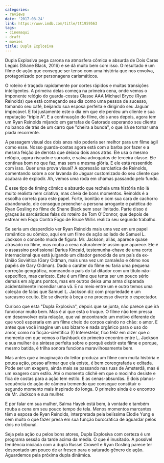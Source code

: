 ```yaml
---
categories:
- reviews
date: '2017-08-24'
link: https://www.imdb.com/title/tt1959563
tags:
- cinemaqui
- draft
- movies
title: Dupla Explosiva
---
```


Dupla Explosiva pega carona na atmosfera cômica e absurda de Dois Caras Legais (Shane Black, 2016) e se dá muito bem com isso. O resultado é um filme de ação que consegue ser tenso com uma história que nos envolva, protagonizado por personagens carismáticos.

O roteiro é traçado rapidamente por cortes rápidos e muitas transições inteligentes. A primeira delas começa na primeira cena, onde vemos o imponente relógio do guarda-costas Classe AAA Michael Bryce (Ryan Reinolds) que está começando seu dia como uma pessoa de sucesso, tomando seu café, beijando sua esposa perfeita e dirigindo seu Jaguar impecável. E foi justamente este o dia em que ele perdeu um cliente e sua reputação "triple A". E a continuação do filme, dois anos depois, agora tem um Ryan Reinolds mijando em garrafas de Gatorade esperando seu cliente no banco de trás de um carro que "cheira a bunda", o que irá se tornar uma piada recorrente.

A passagem visual dos dois anos não poderia ser melhor para um filme ágil como esse. Nosso guarda-costas agora está com a barba por fazer e a mesma feição de derrota que deixou dois anos atrás. Ele usa o mesmo relógio, agora riscado e surrado, e salva advogados de terceira classe. Ele continua bom no que faz, mas sem a mesma glória. E ele está ressentido com isso. Quer uma prova visual? A expressão sarcástica de Reinolds, comentando sobre a cor lavanda do Jaguar customizado do seu cliente que acabara de explodir. Ah, vemos uma roda em chamas passando pelo fundo.

É esse tipo de timing cômico e absurdo que recheia uma história não lá muito realista nem criativa, mas cheia de bons momentos. Reinolds é a escolha correta para este papel. Forte, bonitão e com sua cara de cachorro abandonado, ele consegue preencher a persona arrogante e patética de Ryan Gosling no filme de Shane Black sem soar limitado. Parte disso é graças às sarcásticas falas do roteiro de Tom O'Connor, que depois de estrear em Fogo Contra Fogo de Bruce Willis realiza seu segundo trabalho.

Se seria um desperdício ver Ryan Reinolds mais uma vez em um papel romântico ou cômico, aqui em um filme de ação ao lado de Samuel L. Jackson o conceito muda de figura. Mr. Jackson, aliás, aparece quase atrasado no filme, mas rouba a cena naturalmente assim que aparece. Ele é o assassino profissional Darius Kincaid, testemunha-chave de uma corte internacional que está julgando um ditador genocida de um país da ex-União Soviética (Gary Oldman, mais uma vez um camaleão e ótimo nos papéis de Gary Oldman). Dado o caráter do filme eu faria uma pequena correção geográfica, nomeando o país do tal ditador com um título não-específico, mas caricato. Este é um filme que tenta ser um pouco sério demais em alguns pontos, mas em outros deixa uma arma disparada acidentalmente incendiar uma vã. E no meio entre um e outro temos uma coleção de falas que Samuel L. Jackson diz com propriedade e um sarcasmo oculto. Ele se diverte à beça e no processo diverte o espectador.

Curioso que esta "Dupla Explosiva", depois que se junta, não parece que irá funcionar muito bem. Mas é aí que está o truque. O filme não tem pressa em desenvolver esta relação, que vai encontrando um motivo diferente do que você esperaria em um filme cheio de corpos caindo no chão: o amor. E antes que você imagine um uso bizarro e nada orgânico para o uso do amor, como na ficção-científica (!) Interestelar, fico feliz em dizer que o momento em que vemos o flashback do primeiro encontro entre L. Jackson e sua mulher é a síntese perfeita sobre o porquê existir este filme e porque, mesmo batida, é trilha sonora funciona maravilhosamente bem.

Mas antes que a imaginação do leitor produza um filme com muita história e pouca ação, posso afirmar que ela existe, é bem coreografada e editada. Pode ser um exagero, ainda mais se passando nas ruas de Amsterdã, mas é um exagero com estilo. Até o momento clichê em que o mocinho desiste e fica de costas para a ação tem estilo. E as cenas-absurdas. E dois planos-sequência de ação de câmera tremendo que consegue constituir o segundo momento mais inspirado do longa. O primeiro ainda é o encontro de Mr. Jackson e sua mulher.

E por falar em sua mulher, Salma Hayek está bem, à vontade e também rouba a cena em seu pouco tempo de tela. Menos momentos marcantes têm a esposa de Ryan Reinolds, interpretada pela belíssima Elodie Yung e sem muito o que fazer presa em sua função burocrática de aguardar pelos dois no tribunal.

Seja pela ação ou pelos bons atores, Dupla Explosiva com certeza é um programa sessão da tarde acima da média. O que é inusitado. A possível tendência iniciada com a dupla Russel Crowell e Ryan Gosling parece ter despontado um pouco de ar fresco para o saturado gênero de ação. Aguardemos pela próxima dupla dinâmica.